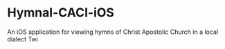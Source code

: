 # Hymnal-CACI-iOS
An iOS application for viewing hymns of Christ Apostolic Church in a local dialect Twi
